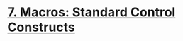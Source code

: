 # [7. Macros: Standard Control Constructs](https://gigamonkeys.com/book/macros-standard-control-constructs)


